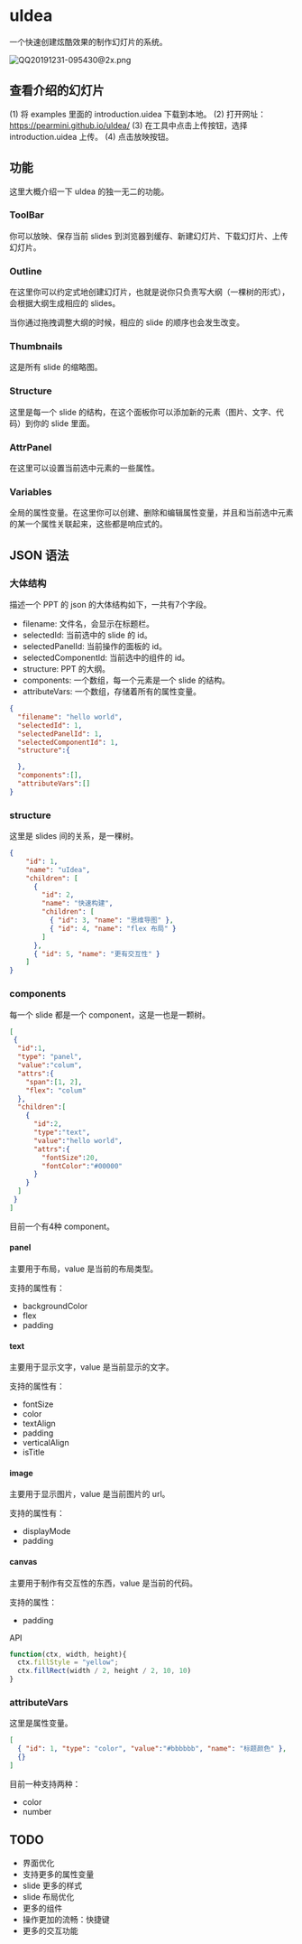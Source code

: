 # uIdea

一个快速创建炫酷效果的制作幻灯片的系统。

![QQ20191231-095430@2x.png](https://i.loli.net/2019/12/31/yOsPigBNSMAu5UY.png)

## 查看介绍的幻灯片

(1) 将 examples 里面的 introduction.uidea 下载到本地。
(2) 打开网址：https://pearmini.github.io/uIdea/
(3) 在工具中点击上传按钮，选择 introduction.uidea 上传。
(4) 点击放映按钮。

## 功能

这里大概介绍一下 uIdea 的独一无二的功能。

### ToolBar

你可以放映、保存当前 slides 到浏览器到缓存、新建幻灯片、下载幻灯片、上传幻灯片。

### Outline

在这里你可以约定式地创建幻灯片，也就是说你只负责写大纲（一棵树的形式），会根据大纲生成相应的 slides。

当你通过拖拽调整大纲的时候，相应的 slide 的顺序也会发生改变。

### Thumbnails

这是所有 slide 的缩略图。

### Structure

这里是每一个 slide 的结构，在这个面板你可以添加新的元素（图片、文字、代码）到你的 slide 里面。

### AttrPanel

在这里可以设置当前选中元素的一些属性。

### Variables

全局的属性变量。在这里你可以创建、删除和编辑属性变量，并且和当前选中元素的某一个属性关联起来，这些都是响应式的。

## JSON 语法

### 大体结构

描述一个 PPT 的 json 的大体结构如下，一共有7个字段。

- filename: 文件名，会显示在标题栏。
- selectedId: 当前选中的 slide 的 id。
- selectedPanelId: 当前操作的面板的 id。
- selectedComponentId: 当前选中的组件的 id。
- structure: PPT 的大纲。
- components: 一个数组，每一个元素是一个 slide 的结构。
- attributeVars: 一个数组，存储着所有的属性变量。

```json
{
  "filename": "hello world",
  "selectedId": 1,
  "selectedPanelId": 1,
  "selectedComponentId": 1,
  "structure":{

  },
  "components":[],
  "attributeVars":[]
}
```

### structure

这里是 slides 间的关系，是一棵树。

```json
{
    "id": 1,
    "name": "uIdea",
    "children": [
      {
        "id": 2,
        "name": "快速构建",
        "children": [
          { "id": 3, "name": "思维导图" },
          { "id": 4, "name": "flex 布局" }
        ]
      },
      { "id": 5, "name": "更有交互性" }
    ]
}
```

### components

每一个 slide 都是一个 component，这是一也是一颗树。

```json
[
 {
  "id":1,
  "type": "panel",
  "value":"colum",
  "attrs":{
    "span":[1, 2],
    "flex": "colum"
  },
  "children":[
    {
      "id":2,
      "type":"text",
      "value":"hello world",
      "attrs":{
        "fontSize":20,
        "fontColor":"#00000"
      }
    }
  ]
 }
]

```

目前一个有4种 component。

#### panel

主要用于布局，value 是当前的布局类型。

支持的属性有：

- backgroundColor
- flex
- padding
  
#### text

主要用于显示文字，value 是当前显示的文字。

支持的属性有：

- fontSize
- color
- textAlign
- padding
- verticalAlign
- isTitle

#### image

主要用于显示图片，value 是当前图片的 url。

支持的属性有：

- displayMode
- padding

#### canvas

主要用于制作有交互性的东西，value 是当前的代码。

支持的属性：

- padding

API

```js
function(ctx, width, height){
  ctx.fillStyle = "yellow";
  ctx.fillRect(width / 2, height / 2, 10, 10)
}
```

### attributeVars

这里是属性变量。

```json
[
  { "id": 1, "type": "color", "value":"#bbbbbb", "name": "标题颜色" },
  {}
]
```

目前一种支持两种：

- color
- number

## TODO

- 界面优化
- 支持更多的属性变量
- slide 更多的样式
- slide 布局优化
- 更多的组件
- 操作更加的流畅：快捷键
- 更多的交互功能
  